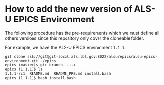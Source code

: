 # How to add the new version of ALS-U EPICS Environment

The following procedure has the pre-requirements which we must define all others versions since
this repository only cover the cloneable folder.

For example, we have the ALS-U EPICS environment `1.1.1`.

```shell
git clone ssh://git@git-local.als.lbl.gov:8022/alsu/epics/alsu-epics-environment.git ~/epics
epics (master)$ git branch 1.1.1
epics (1.1.1)$ ls
1.1.1-rc1  README.md  README_PRE.md install.bash
epics (1.1.1)$ bash install.bash
```

